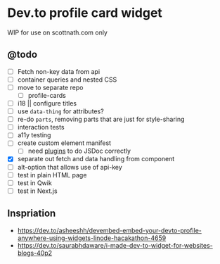 # Dev.to profile card widget

WIP for use on scottnath.com only

## @todo

- [ ] Fetch non-key data from api
- [ ] container queries and nested CSS
- [ ] move to separate repo
  - [ ] profile-cards
- [ ] i18 || configure titles
- [ ] use `data-thing` for attributes?
- [ ] re-do `parts`, removing parts that are just for style-sharing
- [ ] interaction tests
- [ ] a11y testing
- [ ] create custom element manifest
  - [ ] need [plugins](https://custom-elements-manifest.open-wc.org/blog/intro/#plugins) to do JSDoc correctly
- [x] separate out fetch and data handling from component
- [ ] alt-option that allows use of api-key
- [ ] test in plain HTML page
- [ ] test in Qwik
- [ ] test in Next.js

## Inspriation

- https://dev.to/asheeshh/devembed-embed-your-devto-profile-anywhere-using-widgets-linode-hacakathon-4659
- https://dev.to/saurabhdaware/i-made-dev-to-widget-for-websites-blogs-40p2